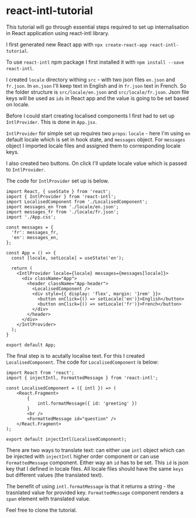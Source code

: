 # react-intl-tutorial
This tutorial will go through essential steps required to set up internalisation in React application using react-intl library.

I first generated new React app with `npx create-react-app react-intl-tutorial`.

To use `react-intl` npm package I first installed it with `npm install --save react-intl`.

I created `locale` directory withing `src` - with two json files `en.json` and `fr.json`. In `en.json` I'll keep text in English and in `fr.json` text in French. So the folder structure is `src/locale/en.json` and `src/locale/fr.json`. Json file keys will be used as `ids` in React app and the value is going to be set based on locale.

Before I could start creating localised components I first had to set up `IntlProvider`. This is done in `App.jsx`.

`IntlProvider` for simple set up requires two `props`: `locale` - here I'm using `en` default locale which is set in hook state, and `messages` object. For `messages` object I imported locale files and assigned them to corresponding locale keys. 

I also created two buttons. On click I'll update locale value which is passed to `IntlProvider`.

The code for `IntlProvider` set up is below.

```
import React, { useState } from 'react';
import { IntlProvider } from 'react-intl';
import LocalisedComponent from './LocalisedComponent';
import messages_en from './locale/en.json';
import messages_fr from './locale/fr.json';
import './App.css';

const messages = {
  'fr': messages_fr,
  'en': messages_en,
};

const App = () => {
  const [locale, setLocale] = useState('en');

  return (
    <IntlProvider locale={locale} messages={messages[locale]}>
      <div className="App">
        <header className="App-header">
          <LocalisedComponent />
          <div style={{ display: 'flex', margin: '1rem' }}>
            <button onClick={() => setLocale('en')}>English</button>
            <button onClick={() => setLocale('fr')}>French</button>
          </div>
        </header>
      </div>
    </IntlProvider>
  );
}

export default App;
```

The final step is to acutally localise text. For this I created `LocalisedComponent`. The code for `LocalisedComponent` is below:

```
import React from 'react';
import { injectIntl, FormattedMessage } from 'react-intl';

const LocalisedComponent = ({ intl }) => (
    <React.Fragment>
        {
            intl.formatMessage({ id: 'greeting' })
        }
        <br />
        <FormattedMessage id="question" />
    </React.Fragment>
);

export default injectIntl(LocalisedComponent); 
```

There are two ways to translate text: can either use `intl` object which can be injected with `injectIntl` higher order component or can use `FormattedMessage` component. Either way an `id` has to be set. This `id` is json key that I defined in locale files. All locale files should have the same `keys` but different values (the translated text).

The benefit of using `intl.formatMessage` is that it returns a string - the trasnlated value for provided key. `FormattedMessage` component renders a `span` element with translated value.

Feel free to clone the tutorial.
